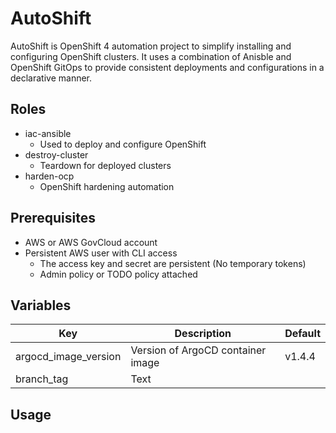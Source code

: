 # AutoShift
AutoShift is OpenShift 4 automation project to simplify installing and configuring OpenShift clusters. It uses a combination of Anisble and OpenShift GitOps to provide consistent deployments and configurations in a declarative manner.

## Roles

* iac-ansible
    - Used to deploy and configure OpenShift
* destroy-cluster
    - Teardown for deployed clusters
* harden-ocp
    - OpenShift hardening automation

## Prerequisites

* AWS or AWS GovCloud account
* Persistent AWS user with CLI access
    - The access key and secret are persistent (No temporary tokens)
    - Admin policy or TODO policy attached

## Variables

| Key | Description | Default |
| ----------- | ----------- | ----------- |
| argocd_image_version | Version of ArgoCD container image | v1.4.4 |
| branch_tag | Text |

## Usage


